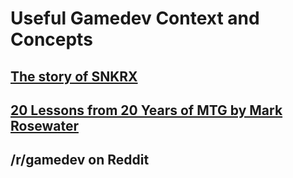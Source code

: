 # Useful Gamedev Context and Concepts

## [The story of SNKRX](https://www.a327ex.com/posts/snkrx_log/#day-55-210709)

## [20 Lessons from 20 Years of MTG by Mark Rosewater](https://www.youtube.com/watch?v=QHHg99hwQGY)

## /r/gamedev on Reddit


